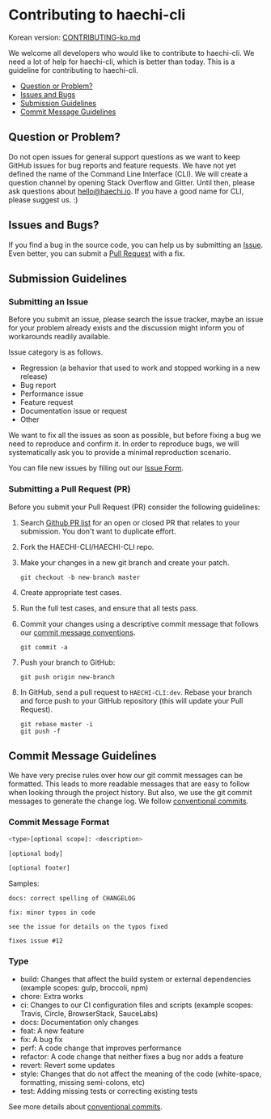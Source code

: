 

# Contributing to haechi-cli

Korean version: [CONTRIBUTING-ko.md](./CONTRIBUTING-ko.md)

 We welcome all developers who would like to contribute to haechi-cli. We need a lot of help for haechi-cli, which is better than today. This is a guideline for contributing to haechi-cli.
 - [Question or Problem?](#question)
 - [Issues and Bugs](#issue)
 - [Submission Guidelines](#submit)
 - [Commit Message Guidelines](#commit)

## <a name="question"></a>Question or Problem?

 Do not open issues for general support questions as we want to keep GitHub issues for bug reports and feature requests. We have not yet defined the name of the Command Line Interface (CLI). We will create a question channel by opening Stack Overflow and Gitter. Until then, please ask questions about hello@haechi.io.
If you have a good name for CLI, please suggest us. :) 

## <a name="issue"></a> Issues and Bugs?

 If you find a bug in the source code, you can help us by submitting an [Issue](#submit-issue). Even better, you can submit a [Pull Request](#submit-pr) with a fix.

## <a name="submit"></a> Submission Guidelines

### <a name="submit-issue"></a> Submitting an Issue

Before you submit an issue, please search the issue tracker, maybe an issue for your problem already exists and the discussion might inform you of workarounds readily available.

Issue category is as follows.
- Regression (a behavior that used to work and stopped working in a new release)
- Bug report
- Performance issue
- Feature request
- Documentation issue or request
- Other

We want to fix all the issues as soon as possible, but before fixing a bug we need to reproduce and confirm it. In order to reproduce bugs, we will systematically ask you to provide a minimal reproduction scenario. 

You can file new issues by filling out our [Issue Form](https://github.com/HAECHI-LABS/HAECHI-CLI/issues/new).

### <a name="submit-pr"></a> Submitting a Pull Request (PR)

Before you submit your Pull Request (PR) consider the following guidelines:

1. Search [Github PR list]((https://github.com/HAECHI-LABS/HAECHI-CLI/pulls)) for an open or closed PR that relates to your submission. You don't want to duplicate effort.
1. Fork the HAECHI-CLI/HAECHI-CLI repo.
1. Make your changes in a new git branch and create your patch.

     ```shell
     git checkout -b new-branch master
     ```

1. Create appropriate test cases.
1. Run the full test cases, and ensure that all tests pass.
1. Commit your changes using a descriptive commit message that follows our [commit message conventions](#commit).

     ```shell
     git commit -a
     ```
1. Push your branch to GitHub:

    ```shell
    git push origin new-branch
    ```

1. In GitHub, send a pull request to `HAECHI-CLI:dev`. Rebase your branch and force push to your GitHub repository (this will update your Pull Request).

    ```shell
    git rebase master -i
    git push -f
    ```
    
## <a name="commit"></a> Commit Message Guidelines

We have very precise rules over how our git commit messages can be formatted. This leads to more readable messages that are easy to follow when looking through the project history. But also, we use the git commit messages to generate the change log.
We follow [conventional commits](https://www.conventionalcommits.org/en/v1.0.0-beta.2/). 

### Commit Message Format
```bash
<type>[optional scope]: <description>

[optional body]

[optional footer]
```

Samples:
```
docs: correct spelling of CHANGELOG                 

```
```
fix: minor typos in code

see the issue for details on the typos fixed

fixes issue #12
```

### Type

- build: Changes that affect the build system or external dependencies (example scopes: gulp, broccoli, npm)
- chore: Extra works
- ci: Changes to our CI configuration files and scripts (example scopes: Travis, Circle, BrowserStack, SauceLabs)
- docs: Documentation only changes
- feat: A new feature
- fix: A bug fix
- perf: A code change that improves performance
- refactor: A code change that neither fixes a bug nor adds a feature
- revert: Revert some updates
- style: Changes that do not affect the meaning of the code (white-space, formatting, missing semi-colons, etc)
- test: Adding missing tests or correcting existing tests

See more details about [conventional commits](https://www.conventionalcommits.org/en/v1.0.0-beta.2/).
